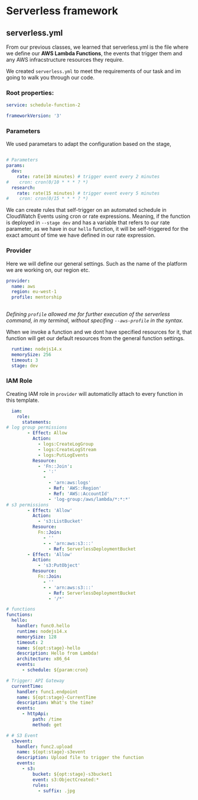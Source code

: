 # Serverless framework

## serverless.yml

From our previous classes, we learned that serverless.yml is the file where we define our **AWS Lambda Functions**, the events that trigger them and any AWS infracstructure resources they require.

We created `serverless.yml` to meet the requirements of our task and im going to walk you through our code. 


### Root properties:

```yml
service: schedule-function-2

frameworkVersion: '3'
```

### Parameters
We used parametars to adapt the configuration based on the stage,

```yml

# Parameters
params:
  dev:
    rate: rate(10 minutes) # trigger event every 2 minutes
#    cron: cron(0/10 * * * ? *)
  research:
    rate: rate(15 minutes) # trigger event every 5 minutes
#    cron: cron(0/15 * * * ? *)
```

We can create rules that self-trigger on an automated schedule in CloudWatch Events using cron or rate expressions. Meaning, if the function is deployed in `--stage dev` and has a variable that refers to our rate parameter, as we have in our `hello` function, it will be self-triggered for the exact amount of time we have defined in our rate expression.

### Provider

Here we will define our general settings. Such as the name of the platform we are working on, our region etc.

```yml
provider:
  name: aws
  region: eu-west-1 
  profile: mentorship
  
```

*Defining `profile` allowed me for further execution of the serverless command, in my terminal, without specifing `--aws-profile` in the syntax.*

When we invoke a function and we dont have specified resources for it, that function will get our default resources from the general function settings.

```yml
  runtime: nodejs14.x
  memorySize: 256
  timeout: 3
  stage: dev
```



### IAM Role
Creating IAM role in `provider` will automaticlly attach to every function in this template.

```yml
  iam:
    role:
      statements:
# log group permissions	  
        - Effect: Allow
          Action:
            - logs:CreateLogGroup
            - logs:CreateLogStream
            - logs:PutLogEvents
          Resource:
            - 'Fn::Join':
              - ':'
              -
                - 'arn:aws:logs'
                - Ref: 'AWS::Region'
                - Ref: 'AWS::AccountId'
                - 'log-group:/aws/lambda/*:*:*'
# s3 permissions
        - Effect: 'Allow'
          Action:
            - 's3:ListBucket'
          Resource:
            Fn::Join:
              - ''
              - - 'arn:aws:s3:::'
                - Ref: ServerlessDeploymentBucket
        - Effect: 'Allow'
          Action:
            - 's3:PutObject'
          Resource:
            Fn::Join:
              - ''
              - - 'arn:aws:s3:::'
                - Ref: ServerlessDeploymentBucket
                - '/*'
```

```yml
# functions
functions:
  hello:
    handler: func0.hello
    runtime: nodejs14.x
    memorySize: 128
    timeout: 2
    name: ${opt:stage}-hello
    description: Hello from Lambda!
    architecture: x86_64
    events:
      - schedule: ${param:cron} 

# Trigger: API Gateway
  currentTime:
    handler: func1.endpoint
    name: ${opt:stage}-CurrentTime
    description: What's the time?
    events:
      - httpApi:
          path: /time
          method: get

# # S3 Event
  s3event:
    handler: func2.upload
    name: ${opt:stage}-s3event
    description: Upload file to trigger the function
    events:	
      - s3:
          bucket: ${opt:stage}-s3bucket1 
          event: s3:ObjectCreated:*
          rules:
            - suffix: .jpg
 ```


